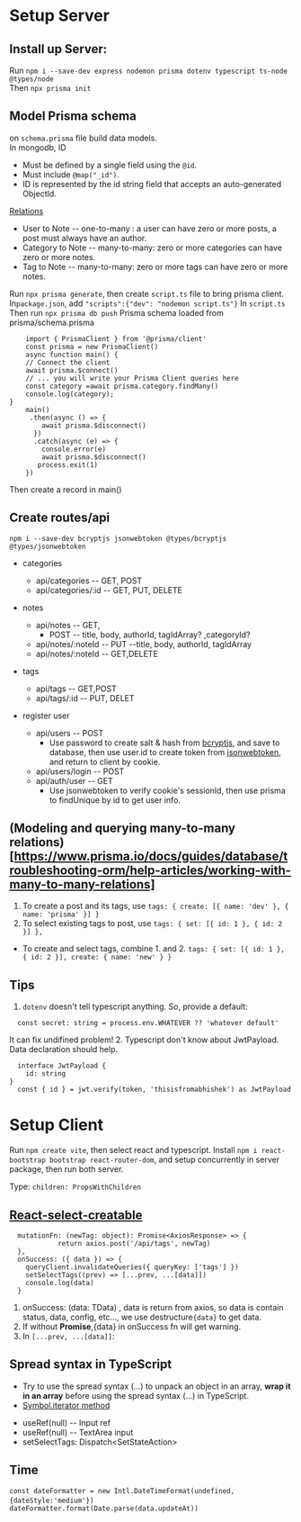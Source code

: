 # Setup Server

## Install up Server:

Run `npm i --save-dev express nodemon prisma dotenv typescript ts-node @types/node`  
Then `npx prisma init`

## Model Prisma schema

on `schema.prisma` file build data models.  
In mongodb, ID

- Must be defined by a single field using the `@id`.
- Must include `@map("_id")`.
- ID is represented by the id string field that accepts an auto-generated ObjectId.

[Relations](https://www.prisma.io/docs/concepts/components/prisma-schema/relations)

- User to Note -- one-to-many : a user can have zero or more posts, a post must always have an author.
- Category to Note -- many-to-many: zero or more categories can have zero or more notes.
- Tag to Note -- many-to-many: zero or more tags can have zero or more notes.

Run `npx prisma generate`, then create `script.ts` file to bring prisma client.
In`package.json`, add `"scripts":{"dev": "nodemon script.ts"}`
In `script.ts`
Then run `npx prisma db push`
Prisma schema loaded from prisma/schema.prisma

```
    import { PrismaClient } from '@prisma/client'
    const prisma = new PrismaClient()
    async function main() {
    // Connect the client
    await prisma.$connect()
    // ... you will write your Prisma Client queries here
    const category =await prisma.category.findMany()
    console.log(category);
}
    main()
     .then(async () => {
        await prisma.$disconnect()
      })
      .catch(async (e) => {
        console.error(e)
        await prisma.$disconnect()
       process.exit(1)
    })
```

Then create a record in main()

## Create routes/api

`npm i --save-dev bcryptjs jsonwebtoken @types/bcryptjs @types/jsonwebtoken`

- categories

  - api/categories -- GET, POST
  - api/categories/:id -- GET, PUT, DELETE

- notes

  - api/notes -- GET,
    - POST -- title, body, authorId, tagIdArray? ,categoryId?
  - api/notes/:noteId -- PUT --title, body, authorId, tagIdArray
  - api/notes/:noteId -- GET,DELETE

- tags

  - api/tags -- GET,POST
  - api/tags/:id -- PUT, DELET

- register user
  - api/users -- POST
    - Use password to create salt & hash from [bcryptjs](https://www.npmjs.com/package/bcryptjs), and save to database, then use user.id to create token from [jsonwebtoken](https://www.npmjs.com/package/jsonwebtoken), and return to client by cookie.
  - api/users/login -- POST
  - api/auth/user -- GET
    - Use jsonwebtoken to verify cookie's sessionId, then use prisma to findUnique by id to get user info.

## (Modeling and querying many-to-many relations)[https://www.prisma.io/docs/guides/database/troubleshooting-orm/help-articles/working-with-many-to-many-relations]

1. To create a post and its tags, use `tags: { create: [{ name: 'dev' }, { name: 'prisma' }] }`
2. To select existing tags to post, use `tags: { set: [{ id: 1 }, { id: 2 }] },`

- To create and select tags, combine 1. and 2. `tags: { set: [{ id: 1 }, { id: 2 }], create: { name: 'new' } }`

## Tips

1. `dotenv` doesn't tell typescript anything. So, provide a default:

```
  const secret: string = process.env.WHATEVER ?? 'whatever default'
```

It can fix undifined problem! 2. Typescript don't know about JwtPayload. Data declaration should help.

```
  interface JwtPayload {
    id: string
}
  const { id } = jwt.verify(token, 'thisisfromabhishek') as JwtPayload
```

# Setup Client

Run `npm create vite`, then select react and typescript.
Install `npm i react-bootstrap bootstrap react-router-dom`, and setup concurrently in server package, then run both server.

Type:
`children: PropsWithChildren`

## [React-select-creatable](https://react-select.com/creatable)

```
  mutationFn: (newTag: object): Promise<AxiosResponse> => {
			return axios.post('/api/tags', newTag)
  },
  onSuccess: ({ data }) => {
    queryClient.invalidateQueries({ queryKey: ['tags'] })
    setSelectTags((prev) => [...prev, ...[data]])
    console.log(data)
  }
```

1. onSuccess: (data: TData) , data is return from axios, so data is contain status, data, config, etc..., we use destructure`{data}` to get data.
2. If without **Promise<AxiosResponse>**,{data} in onSuccess fn will get warning.
3. In `[...prev, ...[data]]`:

## Spread syntax in TypeScript

- Try to use the spread syntax (...) to unpack an object in an array,
  **wrap it in an array** before using the spread syntax (...) in TypeScript.
- [Symbol.iterator method](https://bobbyhadz.com/blog/typescript-type-object-must-have-symbol-iterator-method)

* useRef<HTMLInputElement>(null) -- Input ref
* useRef<HTMLTextAreaElement>(null) -- TextArea input
* setSelectTags: Dispatch<SetStateAction<Type>>

## Time

`const dateFormatter = new Intl.DateTimeFormat(undefined,{dateStyle:'medium'}) `
` dateFormatter.format(Date.parse(data.updateAt))`

